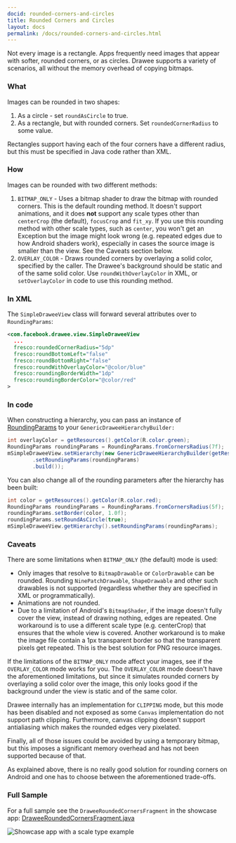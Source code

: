 ```yaml
---
docid: rounded-corners-and-circles
title: Rounded Corners and Circles
layout: docs
permalink: /docs/rounded-corners-and-circles.html
---
```


Not every image is a rectangle. Apps frequently need images that appear with softer, rounded corners, or as circles. Drawee supports a variety of scenarios, all without the memory overhead of copying bitmaps.

### What

Images can be rounded in two shapes:

1. As a circle - set `roundAsCircle` to true.
2. As a rectangle, but with rounded corners. Set `roundedCornerRadius` to some value.

Rectangles support having each of the four corners have a different radius, but this must be specified in Java code rather than XML.

### How

Images can be rounded with two different methods:

1. `BITMAP_ONLY` - Uses a bitmap shader to draw the bitmap with rounded corners. This is the default rounding method. It doesn't support animations, and it does **not** support any scale types other than `centerCrop` (the default), `focusCrop` and `fit_xy`. If you use this rounding method with other scale types, such as `center`, you won't get an Exception but the image might look wrong (e.g. repeated edges due to how Android shaders work), especially in cases the source image is smaller than the view. See the Caveats section below.
2. `OVERLAY_COLOR` - Draws rounded corners by overlaying a solid color, specified by the caller. The Drawee's background should be static and of the same solid color. Use `roundWithOverlayColor` in XML, or `setOverlayColor` in code to use this rounding method.

### In XML

The `SimpleDraweeView` class will forward several attributes over to `RoundingParams`:

```xml
<com.facebook.drawee.view.SimpleDraweeView
  ...
  fresco:roundedCornerRadius="5dp"
  fresco:roundBottomLeft="false"
  fresco:roundBottomRight="false"
  fresco:roundWithOverlayColor="@color/blue"
  fresco:roundingBorderWidth="1dp"
  fresco:roundingBorderColor="@color/red"
>
```

### In code

When constructing a hierarchy, you can pass an instance of [RoundingParams](../javadoc/reference/com/facebook/drawee/generic/RoundingParams.html) to your `GenericDraweeHierarchyBuilder:`

```java
int overlayColor = getResources().getColor(R.color.green);
RoundingParams roundingParams = RoundingParams.fromCornersRadius(7f);
mSimpleDraweeView.setHierarchy(new GenericDraweeHierarchyBuilder(getResources())
        .setRoundingParams(roundingParams)
        .build());
```

You can also change all of the rounding parameters after the hierarchy has been built:

```java
int color = getResources().getColor(R.color.red);
RoundingParams roundingParams = RoundingParams.fromCornersRadius(5f);
roundingParams.setBorder(color, 1.0f);
roundingParams.setRoundAsCircle(true);
mSimpleDraweeView.getHierarchy().setRoundingParams(roundingParams);
```

### Caveats

There are some limitations when `BITMAP_ONLY` (the default) mode is used:

- Only images that resolve to `BitmapDrawable` or `ColorDrawable` can be rounded. Rounding `NinePatchDrawable`, `ShapeDrawable` and other such drawables is not supported (regardless whether they are specified in XML or programmatically).
- Animations are not rounded.
- Due to a limitation of Android's `BitmapShader`, if the image doesn't fully cover the view, instead of drawing nothing, edges are repeated. One workaround is to use a different scale type (e.g. centerCrop) that ensures that the whole view is covered. Another workaround is to make the image file contain a 1px transparent border so that the transparent pixels get repeated. This is the best solution for PNG resource images.

If the limitations of the `BITMAP_ONLY` mode affect your images, see if the `OVERLAY_COLOR` mode works for you. The `OVERLAY_COLOR` mode doesn't have the aforementioned limitations, but since it simulates rounded corners by overlaying a solid color over the image, this only looks good if the background under the view is static and of the same color.

Drawee internally has an implementation for `CLIPPING` mode, but this mode has been disabled and not exposed as some `Canvas` implementation do not support path clipping. Furthermore, canvas clipping doesn't support antialiasing which makes the rounded edges very pixelated.

Finally, all of those issues could be avoided by using a temporary bitmap, but this imposes a significant memory overhead and has not been supported because of that.

As explained above, there is no really good solution for rounding corners on Android and one has to choose between the aforementioned trade-offs.

### Full Sample

For a full sample see the `DraweeRoundedCornersFragment` in the showcase app: [DraweeRoundedCornersFragment.java](https://github.com/facebook/fresco/blob/master/samples/showcase/src/main/java/com/facebook/fresco/samples/showcase/drawee/DraweeRoundedCornersFragment.java)

![Showcase app with a scale type example](/static/images/docs/01-rounded-corners-and-circles-sample.png)

